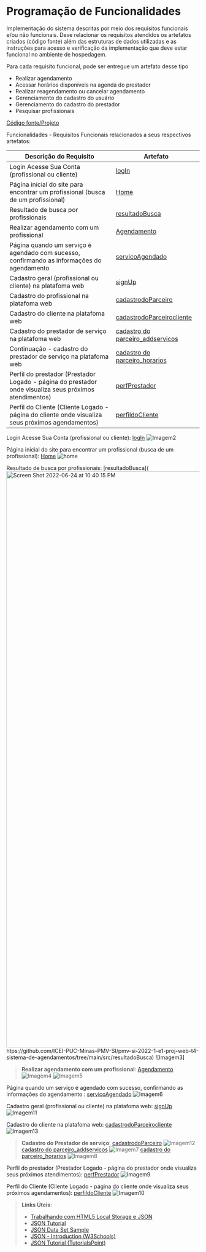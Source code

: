 # Programação de Funcionalidades

Implementação do sistema descritas por meio dos requisitos funcionais e/ou não funcionais. Deve relacionar os requisitos atendidos os artefatos criados (código fonte) além das estruturas de dados utilizadas e as instruções para acesso e verificação da implementação que deve estar funcional no ambiente de hospedagem.

Para cada requisito funcional, pode ser entregue um artefato desse tipo

* Realizar agendamento	
* Acessar horários disponíveis na agenda do prestador	
* Realizar reagendamento ou cancelar agendamento
* Gerenciamento do cadastro do usuário
* Gerenciamento do cadastro do prestador	
* Pesquisar profissionais


[Código fonte/Projeto](https://github.com/ICEI-PUC-Minas-PMV-SI/pmv-si-2022-1-e1-proj-web-t4-sistema-de-agendamentos/tree/main/src)

Funcionalidades - Requisitos Funcionais relacionados a seus respectivos artefatos: 


| Descrição do Requisito  |  Artefato  |
| ------------------- | ------------------- |
|  Login Acesse Sua Conta (profissional ou cliente) |  [logIn](https://github.com/ICEI-PUC-Minas-PMV-SI/pmv-si-2022-1-e1-proj-web-t4-sistema-de-agendamentos/tree/main/src/logIn)|
|  Página inicial do site para encontrar um profissional (busca de um profissional) |  [Home](https://github.com/ICEI-PUC-Minas-PMV-SI/pmv-si-2022-1-e1-proj-web-t4-sistema-de-agendamentos/tree/main/src/Home) |
|  Resultado de busca por profissionais  |  [resultadoBusca](https://github.com/ICEI-PUC-Minas-PMV-SI/pmv-si-2022-1-e1-proj-web-t4-sistema-de-agendamentos/tree/main/src/resultadoBusca)|
|  Realizar agendamento com um profissional |  [Agendamento](https://github.com/ICEI-PUC-Minas-PMV-SI/pmv-si-2022-1-e1-proj-web-t4-sistema-de-agendamentos/tree/main/src/Agendamento)|
|  Página quando um serviço é agendado com sucesso, confirmando as informações do agendamento |  [servicoAgendado](https://github.com/ICEI-PUC-Minas-PMV-SI/pmv-si-2022-1-e1-proj-web-t4-sistema-de-agendamentos/tree/main/src/servicoAgendado)|
|  Cadastro geral (profissional ou cliente) na platafoma web  |  [signUp](https://github.com/ICEI-PUC-Minas-PMV-SI/pmv-si-2022-1-e1-proj-web-t4-sistema-de-agendamentos/tree/main/src/signUp)|
|  Cadastro do profissional na platafoma web  |  [cadastrodoParceiro](https://github.com/ICEI-PUC-Minas-PMV-SI/pmv-si-2022-1-e1-proj-web-t4-sistema-de-agendamentos/tree/main/src/cadastrodoParceiro)|
|  Cadastro do cliente na platafoma web  |  [cadastrodoParceirocliente](https://github.com/ICEI-PUC-Minas-PMV-SI/pmv-si-2022-1-e1-proj-web-t4-sistema-de-agendamentos/tree/main/src/cadastrodoParceirocliente)|
|  Cadastro do prestador de serviço na platafoma web | [cadastro do parceiro_addservicos](https://github.com/ICEI-PUC-Minas-PMV-SI/pmv-si-2022-1-e1-proj-web-t4-sistema-de-agendamentos/tree/main/src/cadastro%20do%20parceiro_addservicos) |
|  Continuação - cadastro do prestador de serviço na platafoma web |  [cadastro do parceiro_horarios](https://github.com/ICEI-PUC-Minas-PMV-SI/pmv-si-2022-1-e1-proj-web-t4-sistema-de-agendamentos/tree/main/src/cadastro%20do%20parceiro_horarios)|
|  Perfil do prestador (Prestador Logado - página do prestador onde visualiza seus próximos atendimentos)  |  [perfPrestador](https://github.com/ICEI-PUC-Minas-PMV-SI/pmv-si-2022-1-e1-proj-web-t4-sistema-de-agendamentos/tree/main/src/perfPrestador)|
|  Perfil do Cliente (Cliente Logado - página do cliente onde visualiza seus próximos agendamentos)  |  [perfildoCliente](https://github.com/ICEI-PUC-Minas-PMV-SI/pmv-si-2022-1-e1-proj-web-t4-sistema-de-agendamentos/tree/main/src/perfildoCliente)|

 Login Acesse Sua Conta (profissional ou cliente):
 [logIn](https://github.com/ICEI-PUC-Minas-PMV-SI/pmv-si-2022-1-e1-proj-web-t4-sistema-de-agendamentos/tree/main/src/logIn)
![Imagem2](https://user-images.githubusercontent.com/101751308/173425241-984c1e80-0475-4e77-a6a7-1e8c0232c10d.png)

Página inicial do site para encontrar um profissional (busca de um profissional):
[Home](https://github.com/ICEI-PUC-Minas-PMV-SI/pmv-si-2022-1-e1-proj-web-t4-sistema-de-agendamentos/tree/main/src/Home)
![home](https://user-images.githubusercontent.com/101751308/173424944-c17871d0-d449-4056-8303-fd09f2a6c9b5.png)

Resultado de busca por profissionais:
[resultadoBusca](<img width="1501" alt="Screen Shot 2022-06-24 at 10 40 15 PM" src="https://user-images.githubusercontent.com/22478906/175760076-a2df6b65-7dfa-40f2-8007-01676918191f.png">
htps://github.com/ICEI-PUC-Minas-PMV-SI/pmv-si-2022-1-e1-proj-web-t4-sistema-de-agendamentos/tree/main/src/resultadoBusca)
![Imagem3] 

> **Realizar agendamento com um profissional**:
[Agendamento](https://github.com/ICEI-PUC-Minas-PMV-SI/pmv-si-2022-1-e1-proj-web-t4-sistema-de-agendamentos/tree/main/src/Agendamento)
![Imagem4](https://user-images.githubusercontent.com/101751308/173425871-3100fbc1-579f-4f04-ac7a-a9115281398a.png)
![Imagem5](https://user-images.githubusercontent.com/101751308/173426061-5a23f262-53d0-4935-9343-2c3940490903.png)

Página quando um serviço é agendado com sucesso, confirmando as informações do agendamento :
[servicoAgendado](https://github.com/ICEI-PUC-Minas-PMV-SI/pmv-si-2022-1-e1-proj-web-t4-sistema-de-agendamentos/tree/main/src/servicoAgendado)
![Imagem6](https://user-images.githubusercontent.com/101751308/173426930-032688e3-ae3f-4476-80ca-25de4d219c25.png)

 Cadastro geral (profissional ou cliente) na platafoma web:
 [signUp](https://github.com/ICEI-PUC-Minas-PMV-SI/pmv-si-2022-1-e1-proj-web-t4-sistema-de-agendamentos/tree/main/src/signUp)
 ![Imagem11](https://user-images.githubusercontent.com/101756085/173451725-7957edd5-b4a6-4439-840e-b37f253f1ac5.png)
 
 Cadastro do cliente na platafoma web:
 [cadastrodoParceirocliente](https://github.com/ICEI-PUC-Minas-PMV-SI/pmv-si-2022-1-e1-proj-web-t4-sistema-de-agendamentos/tree/main/src/cadastrodoParceirocliente)
![Imagem13](https://user-images.githubusercontent.com/101751308/173437671-cb46bdf1-2199-4ac5-bf78-776f46328b58.png)

 
> **Cadastro do Prestador de serviço**:
[cadastrodoParceiro](https://github.com/ICEI-PUC-Minas-PMV-SI/pmv-si-2022-1-e1-proj-web-t4-sistema-de-agendamentos/tree/main/src/cadastrodoParceiro)
![Imagem12](https://user-images.githubusercontent.com/101751308/173437321-7ebc63ca-52d4-476f-bef8-44f14ecd4207.png)
[cadastro do parceiro_addservicos](https://github.com/ICEI-PUC-Minas-PMV-SI/pmv-si-2022-1-e1-proj-web-t4-sistema-de-agendamentos/tree/main/src/cadastro%20do%20parceiro_addservicos)
![Imagem7](https://user-images.githubusercontent.com/101751308/173428019-f229fac7-34da-49d7-b02e-7378c0a15125.png)
[cadastro do parceiro_horarios](https://github.com/ICEI-PUC-Minas-PMV-SI/pmv-si-2022-1-e1-proj-web-t4-sistema-de-agendamentos/tree/main/src/cadastro%20do%20parceiro_horarios)
![Imagem8](https://user-images.githubusercontent.com/101751308/173428219-6d6c6c3b-2a86-4b4e-a8c8-27acc599d2f0.png)

Perfil do prestador (Prestador Logado - página do prestador onde visualiza seus próximos atendimentos):
[perfPrestador](https://github.com/ICEI-PUC-Minas-PMV-SI/pmv-si-2022-1-e1-proj-web-t4-sistema-de-agendamentos/tree/main/src/perfPrestador)
![Imagem9](https://user-images.githubusercontent.com/101751308/173428571-1b5cd386-5d56-4111-9bdd-6020ef874767.png)

Perfil do Cliente (Cliente Logado - página do cliente onde visualiza seus próximos agendamentos):
[perfildoCliente](https://github.com/ICEI-PUC-Minas-PMV-SI/pmv-si-2022-1-e1-proj-web-t4-sistema-de-agendamentos/tree/main/src/perfildoCliente)
![Imagem10](https://user-images.githubusercontent.com/101751308/173428723-dd071ae7-257a-4543-99be-aacb3995dfd1.png)
























> **Links Úteis**:
>
> - [Trabalhando com HTML5 Local Storage e JSON](https://www.devmedia.com.br/trabalhando-com-html5-local-storage-e-json/29045)
> - [JSON Tutorial](https://www.w3resource.com/JSON)
> - [JSON Data Set Sample](https://opensource.adobe.com/Spry/samples/data_region/JSONDataSetSample.html)
> - [JSON - Introduction (W3Schools)](https://www.w3schools.com/js/js_json_intro.asp)
> - [JSON Tutorial (TutorialsPoint)](https://www.tutorialspoint.com/json/index.htm)
